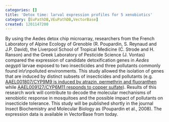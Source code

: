 ```yaml
---
categories: []
title: 'Detox time: larval expression profiles for 5 xenobiotics'
category: [EuPathDB,VEuPathDB,VectorBase]
created: 1201147200
---
```

By using the Aedes detox chip microarray, researchers from the French Laboratory of Alpine Ecology of Grenoble (R. Poupardin, S. Reynaud and J.P. David), the Liverpool School of Tropical Medicine (C. Strode and H. Ranson) and the Greek Laboratory of Pesticide Science (J. Vontas) compared the expression of candidate detoxification genes in <i>Aedes aegypti</i> larvae exposed to two insecticides and three pollutants commonly found in\r\npolluted environments.  This study allowed the isolation of genes that are induced by distinct subsets of insecticides and pollutants (e.g. <a href="http://funcgen.vectorbase.org/ExpressionData/gene/AAEL001807">AAEL001807/CYP9M9 is induced by atrazin, permethrin and fluoranthen</a> while <a href="http://funcgen.vectorbase.org/ExpressionData/gene/AAEL009127">AAEL009127/CYP6M11 responds to copper sulfate</a>). Results of this research work will contribute to decode the molecular mechanisms of xenobiotic response in mosquitoes and the possible impact of pollutants on insecticide tolerance. This study will be published shortly in the journal Insect Biochemistry and Molecular Biology as (Poupardin et al., 2008).  The expression data is available in VectorBase from today. 
